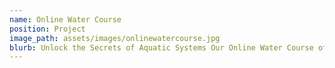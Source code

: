 ```yaml
---
name: Online Water Course
position: Project
image_path: assets/images/onlinewatercourse.jpg
blurb: Unlock the Secrets of Aquatic Systems Our Online Water Course offers a deep dive into the world of water, covering its integral role in ecosystems, the challenges of conservation, and innovative management techniques for a sustainable future.
---
```

